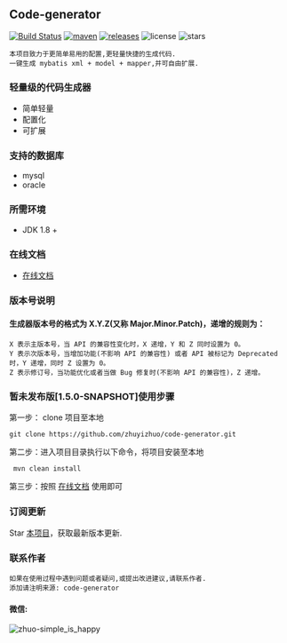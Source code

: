 ## Code-generator
[![Build Status](https://travis-ci.com/zhuyizhuo/code-generator.svg?branch=master)](https://travis-ci.com/zhuyizhuo/code-generator)
[![maven](https://img.shields.io/maven-central/v/com.github.zhuyizhuo/code-generator.svg)](https://search.maven.org/search?q=g:com.github.zhuyizhuo)
[![releases](https://img.shields.io/github/v/release/zhuyizhuo/code-generator.svg)](https://github.com/zhuyizhuo/code-generator/releases)
![license](https://img.shields.io/github/license/zhuyizhuo/code-generator.svg)
![stars](https://img.shields.io/github/stars/zhuyizhuo/code-generator)

```
本项目致力于更简单易用的配置,更轻量快捷的生成代码.
一键生成 mybatis xml + model + mapper,并可自由扩展.
```

### 轻量级的代码生成器

* 简单轻量
* 配置化
* 可扩展

### 支持的数据库

* mysql
* oracle

### 所需环境

* JDK 1.8 +

### 在线文档

- [在线文档](http://zhuyizhuo.online/code-generator-doc/)

### 版本号说明
#### 生成器版本号的格式为 X.Y.Z(又称 Major.Minor.Patch)，递增的规则为：

```
X 表示主版本号，当 API 的兼容性变化时，X 递增，Y 和 Z 同时设置为 0。
Y 表示次版本号，当增加功能(不影响 API 的兼容性) 或者 API 被标记为 Deprecated 时，Y 递增，同时 Z 设置为 0。
Z 表示修订号，当功能优化或者当做 Bug 修复时(不影响 API 的兼容性)，Z 递增。
```

### 暂未发布版[1.5.0-SNAPSHOT]使用步骤
第一步： clone 项目至本地
```
git clone https://github.com/zhuyizhuo/code-generator.git
```
第二步：进入项目目录执行以下命令，将项目安装至本地
```
 mvn clean install
```

第三步：按照 [在线文档](http://zhuyizhuo.online/code-generator-doc/) 使用即可

### 订阅更新

Star [本项目](https://github.com/zhuyizhuo/code-generator)，获取最新版本更新.

### 联系作者

```
如果在使用过程中遇到问题或者疑问,或提出改进建议,请联系作者.
添加请注明来源: code-generator
```

#### 微信:

![zhuo-simple_is_happy](assets/1559619424122.jpg)
